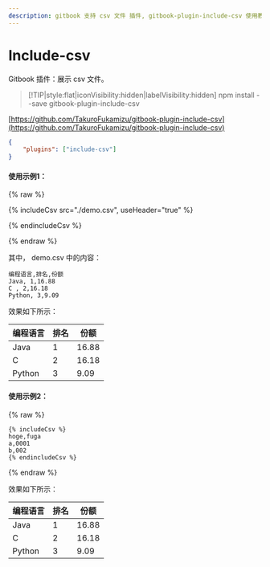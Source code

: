 ```yaml
---
description: gitbook 支持 csv 文件 插件, gitbook-plugin-include-csv 使用教程
---
```

# Include-csv

Gitbook 插件：展示 csv 文件。

> [!TIP|style:flat|iconVisibility:hidden|labelVisibility:hidden]
> npm install --save gitbook-plugin-include-csv

[https://github.com/TakuroFukamizu/gitbook-plugin-include-csv](https://github.com/TakuroFukamizu/gitbook-plugin-include-csv)

```json
{
    "plugins": ["include-csv"]
}
```

#### 使用示例1：


{% raw %}

{% includeCsv  src="./demo.csv", useHeader="true" %}

{% endincludeCsv %}

{% endraw %}

其中， demo.csv 中的内容：

```
编程语言,排名,份额
Java, 1,16.88
C , 2,16.18
Python, 3,9.09
```

效果如下所示：


|编程语言|排名|份额|
|--|--|--|
|Java| 1|16.88|
|C | 2|16.18|
|Python| 3|9.09|

#### 使用示例2：

{% raw %}

```shell
{% includeCsv %}
hoge,fuga
a,0001
b,002
{% endincludeCsv %}
```

{% endraw %}

效果如下所示：


|编程语言|排名|份额|
|--|--|--|
|Java| 1|16.88|
|C | 2|16.18|
|Python| 3|9.09|
